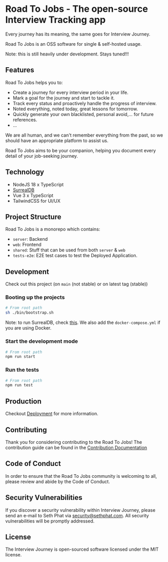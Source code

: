 # Road To Jobs - The open-source Interview Tracking app

Every journey has its meaning, the same goes for Interview Journey.

Road To Jobs is an OSS software for single & self-hosted usage.

Note: this is still heavily under development. Stays tuned!!!

## Features

Road To Jobs helps you to:

- Create a journey for every interview period in your life.
- Mark a goal for the journey and start to tackle it.
- Track every status and proactively handle the progress of interview.
- Noted everything, noted today, great lessons for tomorrow.
- Quickly generate your own blacklisted, personal avoid,... for future references.
- ...

We are all human, and we can't remember everything from the past, so we should have an appropriate platform to assist us.

Road To Jobs aims to be your companion, helping you document every detail of your job-seeking journey.

## Technology
- NodeJS 18 x TypeScript
- [SurrealDB](https://surrealdb.com/)
- Vue 3 x TypeScript
- TailwindCSS for UI/UX

## Project Structure
Road To Jobs is a monorepo which contains:

- `server`: Backend
- `web`: Frontend
- `shared`: Stuff that can be used from both `server` & `web`
- `tests-e2e`: E2E test cases to test the Deployed Application.

## Development

Check out this project (on `main` (not stable) or on latest tag (stable))

### Booting up the projects

```bash
# From root path
sh ./bin/bootstrap.sh
```

Note: to run SurrealDB, check [this](https://surrealdb.com/install). We also add the `docker-compose.yml` if 
you are using Docker.

### Start the development mode

```bash
# From root path
npm run start
```

### Run the tests

```bash
# From root path
npm run test
```

## Production

Checkout [Deployment](./README.md) for more information.

## Contributing
Thank you for considering contributing to the Road To Jobs! 
The contribution guide can be found in the [Contribution Documentation](./README.md)

## Code of Conduct
In order to ensure that the Road To Jobs community is welcoming to all, please review and abide by the Code of Conduct.

## Security Vulnerabilities
If you discover a security vulnerability within Interview Journey, please send an e-mail to Seth Phat via [security@sethphat.com](security@sethphat.com). 
All security vulnerabilities will be promptly addressed.

## License
The Interview Journey is open-sourced software licensed under the MIT license.
